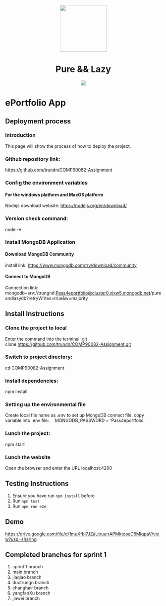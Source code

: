 <div align="center">
    <img src="https://upload.wikimedia.org/wikipedia/commons/3/39/Lambda_lc.svg" height="150"/>
</div>
<h1 align="center">
    Pure && Lazy
</h1>
<div align="center">
    <img src="https://pyheroku-badge.herokuapp.com/?app=pure-and-lazy&style=flat"/>
</div>

# ePortfolio App

## Deployment process
### Introduction
This page will show the process of how to deploy the project.

### Github repository link:
https://github.com/trundn/COMP90082-Assignment

### Config the environment variables
#### For the windows platform and MaxOS platform
Nodejs download website: https://nodejs.org/en/download/

### Version check command:
node -V

### Install MongoDB Application
#### Download MongoDB Community
install link: https://www.mongodb.com/try/download/community

#### Connect to MongoDB
Connection link: 
mongodb+srv://trungnd:Pass4eportfolio@cluster0.xjxw5.mongodb.net/pureandlazydb?retryWrites=true&w=majority


## Install Instructions
### Clone the project to local
Enter the command into the terminal:
git clone https://github.com/trundn/COMP90082-Assignment.git

### Switch to project directory:
cd COMP90082-Assignment

### Install dependencies:
npm install

### Setting up the environmental file
Create local file name as .env to set up MongoDB connect file.
copy variable into .env file:     MONGODB_PASSWORD = 'Pass4eportfolio'

### Lunch the project:
npm start

### Lunch the website
Open the browser and enter the URL localhost:4200


## Testing Instructions
1. Ensure you have run `npm install` before
2. Run `npm test`
3. Run `npm run e2e`

## Demo
https://drive.google.com/file/d/1muXfbl7JZaUouurrAPMktooaD5MlqpaV/view?usp=sharing

## Completed branches for sprint 1
1. sprint 1 branch
2. main branch
3. jiaqiao branch
4. ductrungn branch
5. changhair branch
6. yangfanXu branch
7. jiawei branch
